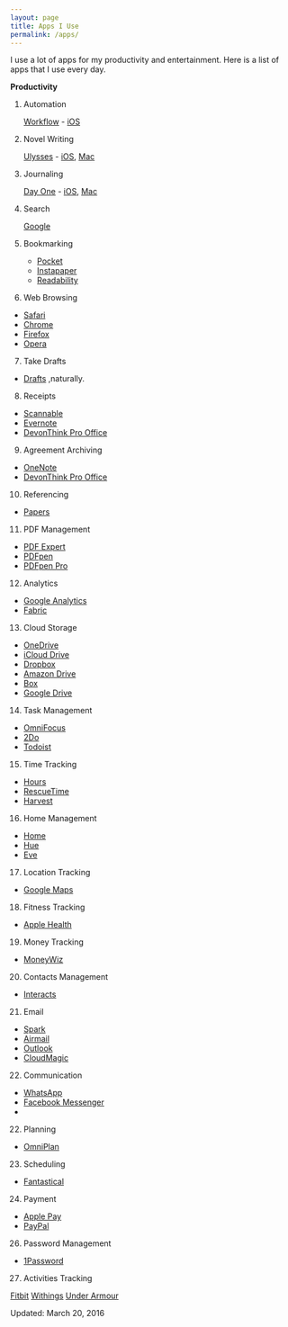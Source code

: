 ```yaml
---
layout: page
title: Apps I Use
permalink: /apps/
---
```


I use a lot of apps for my productivity and entertainment.
Here is a list of apps that I use every day.



**Productivity**

1. Automation 

	 [Workflow](https://workflow.is) - [iOS](https://itunes.apple.com/app/workflow-powerful-automation/id915249334)

2. Novel Writing

	[Ulysses](http://www.ulyssesapp.com) - [iOS](https://itunes.apple.com/app/ulysses-mobile/id950335311), [Mac](https://itunes.apple.com/app/ulysses/id623795237)

3.  Journaling

	[Day One](http://dayoneapp.com) - [iOS](https://itunes.apple.com/app/day-one-2-diary-+-journal/id1044867788), [Mac](https://itunes.apple.com/app/day-one/id1055511498)

4.  Search

	[Google](https://www.google.com)

5.  Bookmarking

	- [Pocket](https://getpocket.com)
	- [Instapaper](https://www.instapaper.com)
	- [Readability](https://www.readability.com)

6.  Web Browsing

- [Safari]()
- [Chrome]()
- [Firefox]()
- [Opera]()

7. Take Drafts

- [Drafts]() ,naturally. 

8. Receipts

- [Scannable]()
- [Evernote]()
- [DevonThink Pro Office]()

9. Agreement Archiving

- [OneNote]()
- [DevonThink Pro Office]()

10. Referencing

- [Papers]()

11. PDF Management

- [PDF Expert]()
- [PDFpen]()
- [PDFpen Pro]()

12. Analytics

- [Google Analytics]()
- [Fabric]()

13. Cloud Storage

- [OneDrive]()
- [iCloud Drive]()
- [Dropbox]()
- [Amazon Drive]()
- [Box]()
- [Google Drive]()

14. Task Management

- [OmniFocus]()
- [2Do]()
- [Todoist]()

15. Time Tracking

- [Hours]()
- [RescueTime]()
- [Harvest]()

16. Home Management

- [Home]()
- [Hue]()
- [Eve]()

17. Location Tracking

- [Google Maps]()

18. Fitness Tracking

- [Apple Health]()

19. Money Tracking

- [MoneyWiz]()

20. Contacts Management

- [Interacts]()

21. Email

- [Spark]()
- [Airmail]()
- [Outlook]()
- [CloudMagic]()

22. Communication

- [WhatsApp]()
- [Facebook Messenger]()
- 

22. Planning

- [OmniPlan]()

23. Scheduling

- [Fantastical]()

24. Payment

- [Apple Pay]()
- [PayPal]()

26. Password Management

- [1Password]() 

27. Activities Tracking

[Fitbit]()
[Withings]()
[Under Armour]()





Updated: March 20, 2016